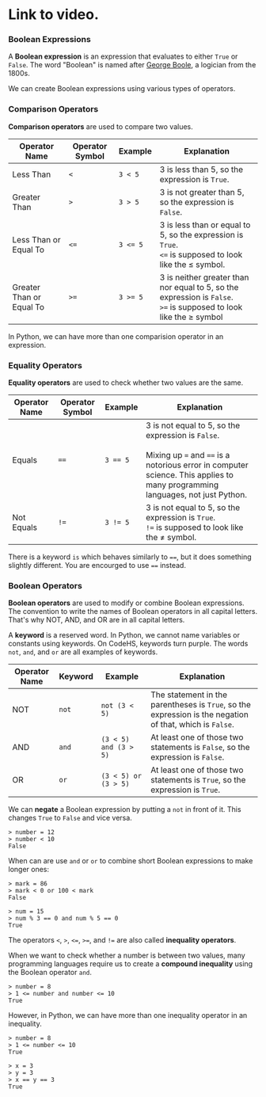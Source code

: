 # Link to video.

### Boolean Expressions

A **Boolean expression** is an expression that evaluates to either `True` or `False`. The word "Boolean" is named after [George Boole](https://en.wikipedia.org/wiki/George_Boole), a logician from the 1800s.

We can create Boolean expressions using various types of operators. 

### Comparison Operators 

**Comparison operators** are used to compare two values. 

| Operator Name | Operator Symbol | Example | Explanation |
| --- | --- | --- | --- | 
| Less Than | `<` | `3 < 5` | 3 is less than 5, so the expression is `True`. |
| Greater Than | `>` | `3 > 5` | 3 is not greater than 5, so the expression is `False`. |
| Less Than or Equal To | `<=` | `3 <= 5`	| 3 is less than or equal to 5, so the expression is `True`.<br /> `<=` is supposed to look like the ≤ symbol. |
| Greater Than or Equal To | `>=` | `3 >= 5 `	| 3 is neither greater than nor equal to 5, so the expression is `False`.<br />`>=` is supposed to look like the ≥ symbol |

In Python, we can have more than one comparision operator in an expression. 

### Equality Operators

**Equality operators** are used to check whether two values are the same.

| Operator Name | Operator Symbol | Example | Explanation |
| --- | --- | --- | --- | 
| Equals | `==` | `3 == 5 `	| 3 is not equal to 5, so the expression is `False`.<br/></br>Mixing up `=` and `==` is a notorious error in computer science. This applies to many programming languages, not just Python. |
| Not Equals | `!=` | `3 != 5 `	| 3 is not equal to 5, so the expression is `True`.<br />`!=` is supposed to look like the ≠ symbol.  |

There is a keyword `is` which behaves similarly to `==`, but it does something slightly different. You are encourged to use `==` instead.

### Boolean Operators

**Boolean operators** are used to modify or combine Boolean expressions. The convention to write the names of Boolean operators in all capital letters. That's why NOT, AND, and OR are in all capital letters.

A **keyword** is a reserved word. In Python, we cannot name variables or constants using keywords. On CodeHS, keywords turn purple. The words `not`, `and`, and `or` are all examples of keywords.

| Operator Name | Keyword | Example | Explanation |
| --- | --- | --- | --- | 
| NOT | `not` |  `not (3 < 5)`	| The statement in the parentheses is `True`, so the expression is the negation of that, which is `False`. |
| AND | `and` |  `(3 < 5) and (3 > 5) `	| At least one of those two statements is `False`, so the expression is `False`. |
| OR | `or` | `(3 < 5) or (3 > 5) `	| At least one of those two statements is `True`, so the expression is `True`. |

We can **negate** a Boolean expression by putting a `not` in front of it. This changes `True` to `False` and vice versa.

```
> number = 12
> number < 10
False
```

When can are use `and` or `or` to combine short Boolean expressions to make longer ones:

```
> mark = 86
> mark < 0 or 100 < mark
False
```

```
> num = 15
> num % 3 == 0 and num % 5 == 0
True
```

The operators `<`, `>`, `<=`, `>=`, and `!=` are also called **inequality operators**.

When we want to check whether a number is between two values, many programming languages require us to create a **compound inequality** using the Boolean operator `and`.

```
> number = 8
> 1 <= number and number <= 10
True
```

However, in Python, we can have more than one inequality operator in an inequality.

```
> number = 8
> 1 <= number <= 10
True
```

```
> x = 3
> y = 3
> x == y == 3
True
```
